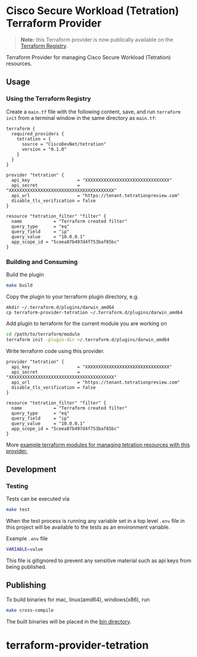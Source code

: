 # Cisco Secure Workload (Tetration) Terraform Provider

> **Note:** this Terraform provider is now publically available on the [Terraform Registry](https://registry.terraform.io/providers/CiscoDevNet/tetration/latest).
 
Terraform Provider for managing Cisco Secure Workload (Tetration) resources.

## Usage

### Using the Terraform Registry

Create a `main.tf` file with the following content, save, and run `terraform init` from a terminal window in the same directory as `main.tf`:

```hcl
terraform {
  required_providers {
    tetration = {
      source = "CiscoDevNet/tetration"
      version = "0.1.0"
    }
  }
}

provider "tetration" {
  api_key                  = "XXXXXXXXXXXXXXXXXXXXXXXXXXXXXXXX"
  api_secret               = "XXXXXXXXXXXXXXXXXXXXXXXXXXXXXXXXXXXXXXXX"
  api_url                  = "https://tenant.tetrationpreview.com"
  disable_tls_verification = false
}

resource "tetration_filter" "filter" {
  name            = "Terraform created filter"
  query_type      = "eq"
  query_field     = "ip"
  query_value     = "10.0.0.1"
  app_scope_id = "5ceea87b497d4f753baf85bc"
}
```

### Building and Consuming

Build the plugin

```bash
make build
```

Copy the plugin to your terraform plugin directory, e.g.

```
mkdir ~/.terraform.d/plugins/darwin_amd64
cp terraform-provider-tetration ~/.terraform.d/plugins/darwin_amd64
```

Add plugin to terraform for the current module you are working on

```bash
cd /path/to/terraform/module
terraform init -plugin-dir ~/.terraform.d/plugins/darwin_amd64
```

Write terraform code using this provider.

```hcl
provider "tetration" {
  api_key                  = "XXXXXXXXXXXXXXXXXXXXXXXXXXXXXXXX"
  api_secret               = "XXXXXXXXXXXXXXXXXXXXXXXXXXXXXXXXXXXXXXXX"
  api_url                  = "https://tenant.tetrationpreview.com"
  disable_tls_verification = false
}

resource "tetration_filter" "filter" {
  name            = "Terraform created filter"
  query_type      = "eq"
  query_field     = "ip"
  query_value     = "10.0.0.1"
  app_scope_id = "5ceea87b497d4f753baf85bc"
}
```

More [example terraform modules for managing tetration resources with this provider.](./examples)

## Development

### Testing

Tests can be executed via

```bash
make test
```

When the test process is running any variable set in a top level `.env` file in this project will be available to the tests as an environment variable.

Example `.env` file

```bash
VARIABLE=value
```

This file is gitignored to prevent any sensitive material such as api keys from being published.

## Publishing

To build binaries for mac, linux(amd64), windows(x86), run

```bash
make cross-compile
```

The built binaries will be placed in the [bin directory](./bin).
# terraform-provider-tetration
